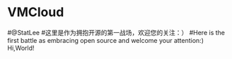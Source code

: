 # VMCloud
#@StatLee
#这里是作为拥抱开源的第一战场，欢迎您的关注：）
#Here is the first battle as embracing open source and welcome your attention:)
Hi,World!
